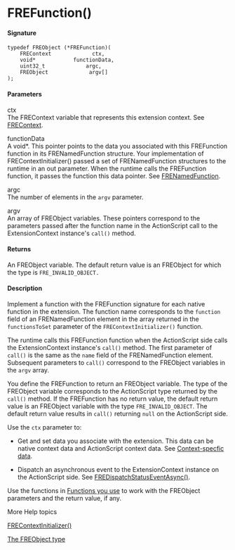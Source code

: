 # FREFunction()

#### Signature

    typedef FREObject (*FREFunction)(
        FREContext             ctx,
        void*            functionData,
        uint32_t             argc,
        FREObject             argv[]
    );

#### Parameters

ctx  
The FREContext variable that represents this extension context. See
[FREContext](../typedefs/frecontext.md).

functionData  
A void\*. This pointer points to the data you associated with this FREFunction
function in its FRENamedFunction structure. Your implementation of
FREContextInitializer() passed a set of FRENamedFunction structures to the
runtime in an out parameter. When the runtime calls the FREFunction function, it
passes the function this data pointer. See
[FRENamedFunction](../structure-typedefs/frenamedfunction.md).

argc  
The number of elements in the `argv` parameter.

argv  
An array of FREObject variables. These pointers correspond to the parameters
passed after the function name in the ActionScript call to the ExtensionContext
instance's `call()` method.

#### Returns

An FREObject variable. The default return value is an FREObject for which the
type is `FRE_INVALID_OBJECT.`

#### Description

Implement a function with the FREFunction signature for each native function in
the extension. The function name corresponds to the `function` field of an
FRENamedFunction element in the array returned in the `functionsToSet` parameter
of the `FREContextInitializer()` function.

The runtime calls this FREFunction function when the ActionScript side calls the
ExtensionContext instance's `call()` method. The first parameter of `call()` is
the same as the `name` field of the FRENamedFunction element. Subsequent
parameters to `call()` correspond to the FREObject variables in the `argv`
array.

You define the FREFunction to return an FREObject variable. The type of the
FREObject variable corresponds to the ActionScript type returned by the `call()`
method. If the FREFunction has no return value, the default return value is an
FREObject variable with the type `FRE_INVALID_OBJECT`. The default return value
results in `call()` returning `null` on the ActionScript side.

Use the `ctx` parameter to:

- Get and set data you associate with the extension. This data can be native
  context data and ActionScript context data. See
  [Context-specfic data](../../coding-the-native-side-with-c/context-specific-data.md).

- Dispatch an asynchronous event to the ExtensionContext instance on the
  ActionScript side. See
  [FREDispatchStatusEventAsync()](../functions-you-use/fredispatchstatuseventasync.md).

Use the functions in [Functions you use](../functions-you-use/index.md) to work
with the FREObject parameters and the return value, if any.

More Help topics

[FREContextInitializer()](./frecontextinitializer.md)

[The FREObject type](../../coding-the-native-side-with-c/the-freobject-type.md)
